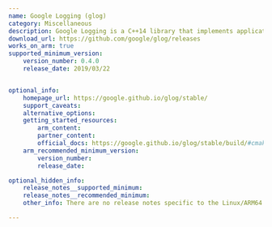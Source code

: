 ```yaml
---
name: Google Logging (glog)
category: Miscellaneous
description: Google Logging is a C++14 library that implements application-level logging, and it provides various helper macros and logging APIs based on C++-style streams.
download_url: https://github.com/google/glog/releases
works_on_arm: true
supported_minimum_version:
    version_number: 0.4.0
    release_date: 2019/03/22


optional_info:
    homepage_url: https://google.github.io/glog/stable/
    support_caveats:
    alternative_options:
    getting_started_resources:
        arm_content:
        partner_content:
        official_docs: https://google.github.io/glog/stable/build/#cmake
    arm_recommended_minimum_version:
        version_number:
        release_date:

optional_hidden_info:
    release_notes__supported_minimum:
    release_notes__recommended_minimum:
    other_info: There are no release notes specific to the Linux/ARM64 support, but the project can be built and tested from source using cmake, from version 0.4.0 onwards. before version 0.4.0, build fails on both AMD64 and ARM64 Linux platforms.

---
```

